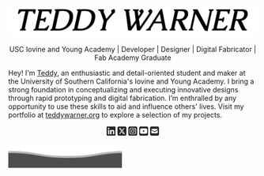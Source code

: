 <img alt="TeddyWarner" src="https://github.com/Twarner491/Twarner491/blob/main/assets/loader.gif" />

<p align="center">
USC Iovine and Young Academy | Developer | Designer | Digital Fabricator | Fab Academy Graduate
  
Hey! I'm <a href="https://teddywarner.org/about-me/about">Teddy</a>, an enthusiastic and detail-oriented student and maker at the University of Southern California's Iovine and Young Academy. I bring a strong foundation in conceptualizing and executing innovative designs through rapid prototyping and digital fabrication. I’m enthralled by any opportunity to use these skills to aid and influence others' lives. Visit my portfolio at <a href="https://teddywarner.org">teddywarner.org</a> to explore a selection of my projects.

<p align="center">
<a href="https://www.linkedin.com/in/teddy-warner-880974200/"><img align="center" alt="LinkedIn - Teddy Warner" title="LinkedIn - Teddy Warner" width="18px" src="https://raw.githubusercontent.com/Twarner491/Twarner491/main/assets/icons/linkedin.svg" /></a>
<a href="https://twitter.com/WarnerTeddy"><img align="center" alt="Twitter - WarnerTeddy" title="Twitter - @WarnerTeddy" width="18px" src="https://raw.githubusercontent.com/Twarner491/Twarner491/main/assets/icons/square-x-twitter.svg" /></a>
<a href="https://www.instagram.com/teddymakesstuff/"><img align="center" alt="Instagram - @teddymakesstuff" title="Instagram - Teddy Warner" width="18px" src="https://raw.githubusercontent.com/Twarner491/Twarner491/main/assets/icons/square-instagram.svg" /></a>
<a href="https://www.youtube.com/@teddywarner"><img align="center" alt="Youtube - @teddywarner" title="Instagram - Teddy Warner" width="18px" src="https://raw.githubusercontent.com/Twarner491/Twarner491/main/assets/icons/square-youtube.svg" /></a>
<a href="mailto:<Twarner491@gmail.com>"><img align="center" alt="Email - twarner491@gmail.com" title="Email - Twarner491@gmail.com" width="18px" src="https://raw.githubusercontent.com/Twarner491/Twarner491/main/assets/icons/square-envelope-solid.svg" /></a>

![](https://raw.githubusercontent.com/Twarner491/Twarner491/main/assets/bottom_header.svg)

<br>
</p>
